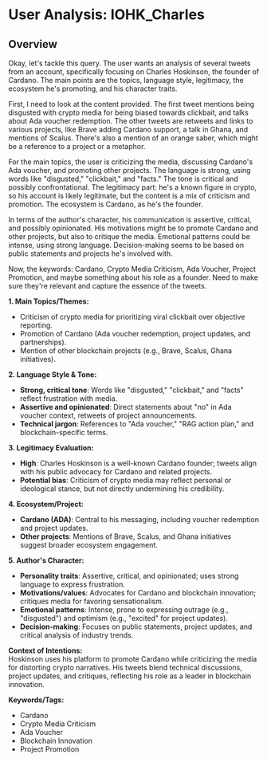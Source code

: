 # User Analysis: IOHK_Charles

## Overview

<think>
Okay, let's tackle this query. The user wants an analysis of several tweets from an account, specifically focusing on Charles Hoskinson, the founder of Cardano. The main points are the topics, language style, legitimacy, the ecosystem he's promoting, and his character traits.

First, I need to look at the content provided. The first tweet mentions being disgusted with crypto media for being biased towards clickbait, and talks about Ada voucher redemption. The other tweets are retweets and links to various projects, like Brave adding Cardano support, a talk in Ghana, and mentions of Scalus. There's also a mention of an orange saber, which might be a reference to a project or a metaphor.

For the main topics, the user is criticizing the media, discussing Cardano's Ada voucher, and promoting other projects. The language is strong, using words like "disgusted," "clickbait," and "facts." The tone is critical and possibly confrontational. The legitimacy part: he's a known figure in crypto, so his account is likely legitimate, but the content is a mix of criticism and promotion. The ecosystem is Cardano, as he's the founder.

In terms of the author's character, his communication is assertive, critical, and possibly opinionated. His motivations might be to promote Cardano and other projects, but also to critique the media. Emotional patterns could be intense, using strong language. Decision-making seems to be based on public statements and projects he's involved with.

Now, the keywords: Cardano, Crypto Media Criticism, Ada Voucher, Project Promotion, and maybe something about his role as a founder. Need to make sure they're relevant and capture the essence of the tweets.
</think>

**1. Main Topics/Themes:**  
- Criticism of crypto media for prioritizing viral clickbait over objective reporting.  
- Promotion of Cardano (Ada voucher redemption, project updates, and partnerships).  
- Mention of other blockchain projects (e.g., Brave, Scalus, Ghana initiatives).  

**2. Language Style & Tone:**  
- **Strong, critical tone**: Words like "disgusted," "clickbait," and "facts" reflect frustration with media.  
- **Assertive and opinionated**: Direct statements about "no" in Ada voucher context, retweets of project announcements.  
- **Technical jargon**: References to "Ada voucher," "RAG action plan," and blockchain-specific terms.  

**3. Legitimacy Evaluation:**  
- **High**: Charles Hoskinson is a well-known Cardano founder; tweets align with his public advocacy for Cardano and related projects.  
- **Potential bias**: Criticism of crypto media may reflect personal or ideological stance, but not directly undermining his credibility.  

**4. Ecosystem/Project:**  
- **Cardano (ADA)**: Central to his messaging, including voucher redemption and project updates.  
- **Other projects**: Mentions of Brave, Scalus, and Ghana initiatives suggest broader ecosystem engagement.  

**5. Author's Character:**  
- **Personality traits**: Assertive, critical, and opinionated; uses strong language to express frustration.  
- **Motivations/values**: Advocates for Cardano and blockchain innovation; critiques media for favoring sensationalism.  
- **Emotional patterns**: Intense, prone to expressing outrage (e.g., "disgusted") and optimism (e.g., "excited" for project updates).  
- **Decision-making**: Focuses on public statements, project updates, and critical analysis of industry trends.  

**Context of Intentions:**  
Hoskinson uses his platform to promote Cardano while criticizing the media for distorting crypto narratives. His tweets blend technical discussions, project updates, and critiques, reflecting his role as a leader in blockchain innovation.  

**Keywords/Tags:**  
- Cardano  
- Crypto Media Criticism  
- Ada Voucher  
- Blockchain Innovation  
- Project Promotion
